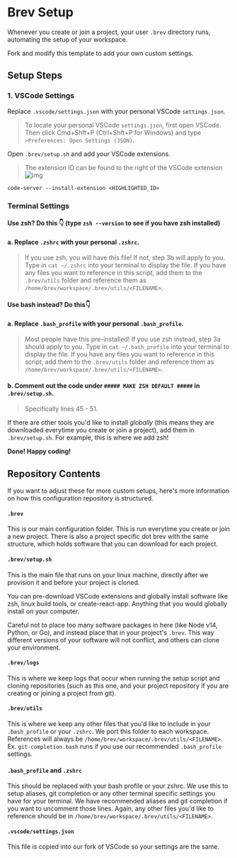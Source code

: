# Brev Setup

Whenever you create or join a project, your user `.brev` directory runs, automating the setup of your workspace.

Fork and modify this template to add your own custom settings.

## Setup Steps

### 1. VSCode Settings ###

Replace `.vscode/settings.json` with your personal VSCode `settings.json`.
>To locate your personal VSCode `settings.json`, first open VSCode. Then click Cmd+Shft+P (Ctrl+Shft+P for Windows) and type `>Preferences: Open Settings (JSON)`.

Open `.brev/setup.sh` and add your VSCode extensions.
>The extension ID can be found to the right of the VSCode extension
![img](https://console.brev.dev/static/media/vscodepackage.9dd68dbc.png)

`code-server --install-extension <HIGHLIGHTED_ID>`         

### Terminal Settings

#### Use **zsh**? Do this 👇 (type `zsh --version` to see if you have zsh installed)
#### a. Replace `.zshrc` with your personal `.zshrc`.
>If you use zsh, you will have this file! If not, step 3b will apply to you. Type in `cat ~/.zshrc` into your terminal to display the file. If you have any files you want to reference in this script, add them to the `.brev/utils` folder and reference them as `/home/brev/workspace/.brev/utils/<FILENAME>`.

#### Use **bash** instead? Do this👇
#### a. Replace `.bash_profile` with your personal `.bash_profile`.
>Most people have this pre-installed! If you use zsh instead, step 3a should apply to you. Type in `cat ~/.bash_profile` into your terminal to display the file. If you have any files you want to reference in this script, add them to the `.brev/utils` folder and reference them as `/home/brev/workspace/.brev/utils/<FILENAME>`.

#### b. Comment out the code under `##### MAKE ZSH DEFAULT #####` in `.brev/setup.sh`.
> Specifically lines 45 - 51.

If there are other tools you'd like to install *globally* (this means they are downloaded everytime you create or join a project), add them in `.brev/setup.sh`. For example, this is where we add zsh!

**Done! Happy coding!**

## Repository Contents

If you want to adjust these for more custom setups, here's more information on how this configuration repository is structured.

#### `.brev`
This is our main configuration folder. This is run everytime you create or join a new project. There is also a project specific dot brev with the same structure, which holds software that you can download for each project.

#### `.brev/setup.sh`
This is the main file that runs on your linux machine, directly after we provision it and before your project is cloned.

You can pre-download VSCode extensions and globally install software like zsh, linux build tools, or create-react-app. Anything that you would globally install on your computer.

Careful not to place too many software packages in here (like Node v14, Python, or Go), and instead place that in your project's `.brev`. This way different versions of your software will not conflict, and others can clone your environment.

#### `.brev/logs`
This is where we keep logs that occur when running the setup script and cloning repositories (such as this one, and your project repository if you are creating or joining a project from git).

#### `.brev/utils`
This is where we keep any other files that you'd like to include in your `.bash_profile` or your `.zshrc`. We port this folder to each workspace. References will always be `/home/brev/workspace/.brev/utils/<FILENAME>`. Ex. `git-completion.bash` runs if you use our recommended `.bash_profile` settings.

#### `.bash_profile` and `.zshrc`
This should be replaced with your bash profile or your zshrc. We use this to setup aliases, git completion or any other terminal specific settings you have for your terminal.
We have recommended aliases and git completion if you want to uncomment those lines. Again, any other files you'd like to reference should be in `/home/brev/workspace/.brev/utils/<FILENAME>`.

#### `.vscode/settings.json`
This file is copied into our fork of VSCode so your settings are the same.
